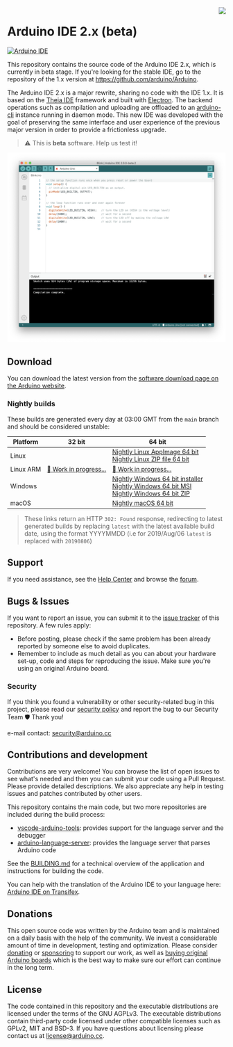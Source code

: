 <img src="https://content.arduino.cc/website/Arduino_logo_teal.svg" height="100" align="right" />

# Arduino IDE 2.x (beta)

[![Arduino IDE](https://github.com/arduino/arduino-ide/workflows/Arduino%20IDE/badge.svg)](https://github.com/arduino/arduino-ide/actions?query=workflow%3A%22Arduino+IDE%22)

This repository contains the source code of the Arduino IDE 2.x, which is currently in beta stage. If you're looking for the stable IDE, go to the repository of the 1.x version at https://github.com/arduino/Arduino.

The Arduino IDE 2.x is a major rewrite, sharing no code with the IDE 1.x. It is based on the [Theia IDE](https://theia-ide.org/) framework and built with [Electron](https://www.electronjs.org/). The backend operations such as compilation and uploading are offloaded to an [arduino-cli](https://github.com/arduino/arduino-cli) instance running in daemon mode. This new IDE was developed with the goal of preserving the same interface and user experience of the previous major version in order to provide a frictionless upgrade.

> ⚠️ This is **beta** software. Help us test it!

![](static/screenshot.png)

## Download

You can download the latest version from the [software download page on the Arduino website](https://www.arduino.cc/en/software#experimental-software).

### Nightly builds

These builds are generated every day at 03:00 GMT from the `main` branch and
should be considered unstable:

| Platform  | 32 bit                   | 64 bit                                                                                                 |
| --------- | ------------------------ | ------------------------------------------------------------------------------------------------------ |
| Linux     |                          | [Nightly Linux AppImage 64 bit]<br />[Nightly Linux ZIP file 64 bit]                                   |
| Linux ARM | [🚧 Work in progress...] | [🚧 Work in progress...]                                                                               |
| Windows   |                          | [Nightly Windows 64 bit installer]<br />[Nightly Windows 64 bit MSI]<br />[Nightly Windows 64 bit ZIP] |
| macOS     |                          | [Nightly macOS 64 bit]                                                                                 |

[🚧 work in progress...]: https://github.com/arduino/arduino-ide/issues/107
[nightly linux appimage 64 bit]: https://downloads.arduino.cc/arduino-ide/nightly/arduino-ide_nightly-latest_Linux_64bit.AppImage
[nightly linux zip file 64 bit]: https://downloads.arduino.cc/arduino-ide/nightly/arduino-ide_nightly-latest_Linux_64bit.zip
[nightly windows 64 bit installer]: https://downloads.arduino.cc/arduino-ide/nightly/arduino-ide_nightly-latest_Windows_64bit.exe
[nightly windows 64 bit msi]: https://downloads.arduino.cc/arduino-ide/nightly/arduino-ide_nightly-latest_Windows_64bit.msi
[nightly windows 64 bit zip]: https://downloads.arduino.cc/arduino-ide/nightly/arduino-ide_nightly-latest_Windows_64bit.zip
[nightly macos 64 bit]: https://downloads.arduino.cc/arduino-ide/nightly/arduino-ide_nightly-latest_macOS_64bit.dmg

> These links return an HTTP `302: Found` response, redirecting to latest
> generated builds by replacing `latest` with the latest available build
> date, using the format YYYYMMDD (i.e for 2019/Aug/06 `latest` is
> replaced with `20190806`)

## Support

If you need assistance, see the [Help Center](https://support.arduino.cc/hc/en-us/categories/360002212660-Software-and-Downloads) and browse the [forum](https://forum.arduino.cc/index.php?board=150.0).

## Bugs & Issues

If you want to report an issue, you can submit it to the [issue tracker](https://github.com/arduino/arduino-ide/issues) of this repository. A few rules apply:

- Before posting, please check if the same problem has been already reported by someone else to avoid duplicates.
- Remember to include as much detail as you can about your hardware set-up, code and steps for reproducing the issue. Make sure you're using an original Arduino board.

### Security

If you think you found a vulnerability or other security-related bug in this project, please read our
[security policy](https://github.com/arduino/arduino-ide/security/policy) and report the bug to our Security Team 🛡️
Thank you!

e-mail contact: security@arduino.cc

## Contributions and development

Contributions are very welcome! You can browse the list of open issues to see what's needed and then you can submit your code using a Pull Request. Please provide detailed descriptions. We also appreciate any help in testing issues and patches contributed by other users.

This repository contains the main code, but two more repositories are included during the build process:

- [vscode-arduino-tools](https://github.com/arduino/vscode-arduino-tools): provides support for the language server and the debugger
- [arduino-language-server](https://github.com/arduino/arduino-language-server): provides the language server that parses Arduino code

See the [BUILDING.md](BUILDING.md) for a technical overview of the application and instructions for building the code.

You can help with the translation of the Arduino IDE to your language here: [Arduino IDE on Transifex](https://www.transifex.com/arduino-1/ide2/dashboard/).

## Donations

This open source code was written by the Arduino team and is maintained on a daily basis with the help of the community. We invest a considerable amount of time in development, testing and optimization. Please consider [donating](https://www.arduino.cc/en/donate/) or [sponsoring](https://github.com/sponsors/arduino) to support our work, as well as [buying original Arduino boards](https://store.arduino.cc/) which is the best way to make sure our effort can continue in the long term.

## License

The code contained in this repository and the executable distributions are licensed under the terms of the GNU AGPLv3. The executable distributions contain third-party code licensed under other compatible licenses such as GPLv2, MIT and BSD-3. If you have questions about licensing please contact us at [license@arduino.cc](mailto:license@arduino.cc).
